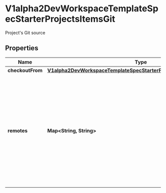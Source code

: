 

# V1alpha2DevWorkspaceTemplateSpecStarterProjectsItemsGit

Project's Git source
## Properties

Name | Type | Description | Notes
------------ | ------------- | ------------- | -------------
**checkoutFrom** | [**V1alpha2DevWorkspaceTemplateSpecStarterProjectsItemsGitCheckoutFrom**](V1alpha2DevWorkspaceTemplateSpecStarterProjectsItemsGitCheckoutFrom.md) |  |  [optional]
**remotes** | **Map&lt;String, String&gt;** | The remotes map which should be initialized in the git project. Projects must have at least one remote configured while StarterProjects &amp; Image Component&#39;s Git source can only have at most one remote configured. | 



